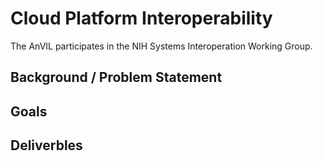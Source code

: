 

# Cloud Platform Interoperability 

<hero small>The AnVIL participates in the NIH Systems Interoperation Working Group.</hero>




## Background / Problem Statement


## Goals



## Deliverbles




